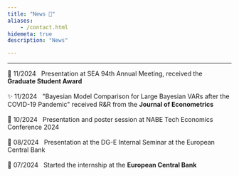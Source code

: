 ```yaml
---
title: "News 📣"
aliases:
    - /contact.html
hidemeta: true
description: "News"

---
```


---

📣 11/2024 &nbsp; Presentation at SEA 94th Annual Meeting, received the **Graduate Student Award**<br>
<br>
✨ 11/2024 &nbsp; "Bayesian Model Comparison for Large Bayesian VARs after the COVID-19 Pandemic" received R&R from the **Journal of Econometrics**<br>
<br>
📣 10/2024 &nbsp; Presentation and poster session at NABE Tech Economics Conference 2024<br>
<br>
📣 08/2024 &nbsp; Presentation at the DG-E Internal Seminar at the European Central Bank <br>
<br>
💼 07/2024 &nbsp; Started the internship at the **European Central Bank** <br>
